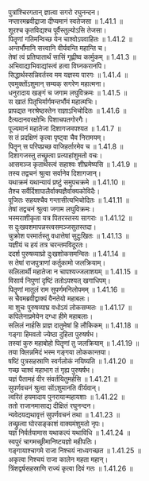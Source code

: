 

  
पुत्रांश्चिरगतान् ज्ञात्वा सगरो रघुनन्दन।  
नप्तारमब्रवीद्राजा दीप्यमानं स्वतेजसा ॥ 1.41.1 ॥   
शूरश्च कृतविद्यश्च पूर्वैस्तुल्योऽसि तेजसा।  
पितॄणां गतिमन्विच्छ येन चाश्वोऽपवाहितः ॥ 1.41.2 ॥   
अन्तर्भौमानि सत्त्वानि वीर्यवन्ति महान्ति च।  
तेषां त्वं प्रतिघातार्थं सासिं गृह्णीष्व कार्मुकम् ॥ 1.41.3 ॥   
अभिवाद्याभिवाद्यांस्त्वं हत्वा विघ्नकरानपि।  
सिद्धार्थस्सन्निवर्तस्व मम यज्ञस्य पारगः ॥ 1.41.4 ॥   
एवमुक्तोंऽशुमान् सम्यक् सगरेण महात्मना।  
धनुरादाय खङ्गं च जगाम लघुविक्रमः ॥ 1.41.5 ॥   
स खातं पितृभिर्मार्गमन्तर्भौमं महात्मभिः।  
प्रापद्यत नरश्रेष्ठस्तेन राज्ञाऽभिचोदितः ॥ 1.41.6 ॥   
दैत्यदानवरक्षोभिः पिशाचपतगोरगैः।  
पूज्यमानं महातेजा दिशागजमपश्यत ॥ 1.41.7 ॥   
स तं प्रदक्षिणं कृत्वा पृष्ट्वा चैव निरामयम्।  
पितॄन् स परिपप्रच्छ वाजिहर्तारमेव च ॥ 1.41.8 ॥   
दिशागजस्तु तच्छ्रुत्वा प्रत्याहांशुमतो वचः।  
आसमञ्ज कृतार्थस्त्वं सहाश्वः शीघ्रमेष्यसि ॥ 1.41.9 ॥   
तस्य तद्वचनं श्रुत्वा सर्वानेव दिशागजान्।  
यथाक्रमं यथान्यायं प्रष्टुं समुपचक्रमे ॥ 1.41.10 ॥   
तैश्च सर्वैर्दिशापालैर्वाक्यज्ञैर्वाक्यकोविदैः।  
पूजितः सहयश्चैव गन्तासीत्यभिचोदितः ॥ 1.41.11 ॥   
तेषां तद्वचनं श्रुत्वा जगाम लघुविक्रमः।  
भस्मराशीकृता यत्र पितरस्तस्य सागराः ॥ 1.41.12 ॥   
स दुःखवशमापन्नस्त्वसमञ्जसुतस्तदा।  
चुक्रोश परमार्तस्तु वधात्तेषां सुदुःखितः ॥ 1.41.13 ॥   
यज्ञीयं च हयं तत्र चरन्तमविदूरतः।  
ददर्श पुरुषव्याघ्रो दुःखशोकसमन्वितः ॥ 1.41.14 ॥   
स तेषां राजपुत्राणां कर्तुकामो जलक्रियाम्।  
सलिलार्थी महातेजा न चापश्यज्जलाशयम् ॥ 1.41.15 ॥   
विसार्य निपुणां दृष्टिं ततोऽपश्यत् खगाधिपम्।  
पितॄणां मातुलं राम सुपर्णमनिलोपमम् ॥ 1.41.16 ॥   
स चैवमब्रवीद्वाक्यं वैनतेयो महाबलः।  
मा शुचः पुरुषव्याघ्र वधोऽयं लोकसम्मतः ॥ 1.41.17 ॥   
कपिलेनाप्रमेयेन दग्धा हीमे महाबलाः।  
सलिलं नार्हसि प्राज्ञ दातुमेषां हि लौकिकम् ॥ 1.41.18 ॥   
गङ्गा हिमवतो ज्येष्ठा दुहिता पुरुषर्षभ।  
तस्यां कुरु महाबोहो पितॄणां तु जलक्रियाम् ॥ 1.41.19 ॥   
तया क्लिन्नमिदं भस्म गङ्गया लोककान्तया।  
षष्टिं पुत्रसहस्राणि स्वर्गलोकं नयिष्यति ॥ 1.41.20 ॥   
गच्छ चाश्वं महाभाग तं गृह्य पुरुषर्षभ।  
यज्ञं पैतामहं वीर संवर्तयितुमर्हसि ॥ 1.41.21 ॥   
सुपर्णवचनं श्रुत्वा सोंऽशुमानति वीर्यवान्।  
त्वरितं हयमादाय पुनरायान्महायशाः ॥ 1.41.22 ॥   
ततो राजानमासाद्य दीक्षितं रघुनन्दन।  
न्यवेदयद्यथावृत्तं सुपर्णवचनं तथा ॥ 1.41.23 ॥   
तच्छ्रुत्वा घोरसङ्काशं वाक्यमंशुमतो नृपः।  
यज्ञं निर्वर्तयामास यथाकल्पं यथाविधि ॥ 1.41.24 ॥   
स्वपुरं चागमच्छ्रीमानिष्टयज्ञो महीपतिः।  
गङ्गायाश्चागमे राजा निश्चयं नाध्यगच्छत ॥ 1.41.25 ॥   
अकृत्वा निश्चयं राजा कालेन महता महान्।  
त्रिंशद्वर्षसहस्राणि राज्यं कृत्वा दिवं गतः ॥ 1.41.26 ॥   
